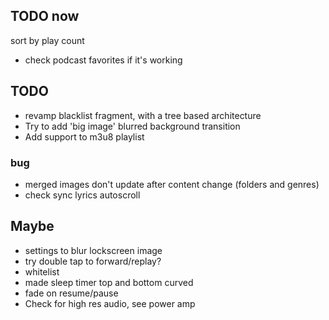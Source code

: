 ## TODO now
sort by play count
- check podcast favorites if it's working

## TODO
- revamp blacklist fragment, with a tree based architecture
- Try to add 'big image' blurred background transition
- Add support to m3u8 playlist 

### bug
- merged images don't update after content change (folders and genres)
- check sync lyrics autoscroll

## Maybe
- settings to blur lockscreen image
- try double tap to forward/replay?
- whitelist
- made sleep timer top and bottom curved
- fade on resume/pause
- Check for high res audio, see power amp